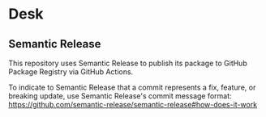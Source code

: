 # Desk

## Semantic Release

This repository uses Semantic Release to publish its package to GitHub Package Registry via GitHub Actions.

To indicate to Semantic Release that a commit represents a fix, feature, or breaking update, use Semantic Release's commit message format: https://github.com/semantic-release/semantic-release#how-does-it-work
